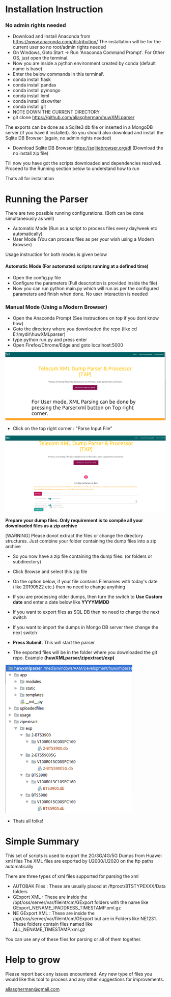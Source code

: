 # Installation Instruction

### No admin rights needed

* Download and Install Anaconda from <https://www.anaconda.com/distribution/> The installation will be for the current user so no root/admin rights needed
* On Windows, Goto Start -> Run 'Anaconda Command Prompt'. For Other OS, just open the terminal.
* Now you are inside a python environment created by conda (default name is base)
* Enter the below commands in this terminal\
* conda install flask
* conda install pandas
* conda install pymongo
* conda install lxml
* conda install xlsxwriter
* conda install git
* NOTE DOWN THE CURRENT DIRECTORY
* git clone https://github.com/aliasgherman/huwXMLparser

The exports can be done as a Sqlite3 db file or inserted in a MongoDB server (if you have it installed). So you should also download and install the Sqlite DB Browser (again, no admin rights needed)
* Download Sqlite DB Browser <https://sqlitebrowser.org/dl> (Download the no install zip file)

Till now you have got the scripts downloaded and dependencies resolved. Proceed to the Running section below to understand how to run

Thats all for installation

# Running the Parser

There are two possible running configurations. (Both can be done simultaneously as well)

* Automatic Mode (Run as a script to process files every day/week etc automatically)
* User Mode (You can process files as per your wish using a Modern Browser)

Usage instruction for both modes is given below

#### Automatic Mode (For automated scripts running at a defined time)

* Open the config.py file
* Configure the parameters (Full description is provided inside the file)
* Now you can run python main.py which will run as per the configured parameters and finish when done. No user interaction is needed

### Manual Mode (Using a Modern Browser)

* Open the Anaconda Prompt (See instructions on top if you dont know how)
* Goto the directory where you downloaded the repo (like cd E:\mydir\huwXMLparser\)
* type python run.py and press enter
* Open Firefox/Chrome/Edge and goto localhost:5000

![Image - Main Page on the browser](usage/s01_main.png)

* Click on the top right corner : "Parse Input File"

![Image - Parser Page Image](usage/s02_parser.png)

**Prepare your dump files. Only requirement is to compile all your downloaded files as a zip archive**

[WARNING] Please donot extract the files or change the directory structures. Just combine your folder containing the dump files into a zip archive

* So you now have a zip file containing the dump files. (or folders or subdirectory)
* Click Browse and select this zip file
* On the option below, if your file contains Filenames with today's date (like 20190522 etc.) then no need to change anything
* If you are processing older dumps, then turn the switch to **Use Custom date** and enter a date below like **YYYYMMDD**
* If you want to export files as SQL DB then no need to change the next switch
* If you want to import the dumps in Mongo DB server then change the next switch
* **Press Submit**. This will start the parser

* The exported files will be in the folder where you downloaded the git repo. Example **(huwXMLparser/zipextract/exp)**

![Image - Export Directory](usage/s03_export_directories.png)

* Thats all folks!


# Simple Summary
This set of scripts is used to export the 2G/3G/4G/5G Dumps from Huawei xml files
The XML files are exported by U2000/U2020 on the ftp paths automatically

There are three types of xml files supported for parsing the xml
- AUTOBAK Files : These are usually placed at /ftproot/BTSTYPEXXX/Data folders
- GExport XML : These are inside the /opt/oss/server/var/fileint/cm/GExport folders with the name like GExport_NENAME_IPADDRESS_TIMESTAMP.xml.gz
- NE GExport XML : These are inside the /opt/oss/server/var/fileint/cm/GExport but are in Folders like NE1231. These folders contain files named like ALL_NENAME_TIMESTAMP.xml.gz

You can use any of these files for parsing or all of them together.

# Help to grow
Please report back any issues encountered. Any new type of files you would like this tool to process and any other suggestions for improvements.

aliasgherman@gmail.com
